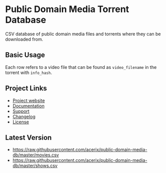 # Public Domain Media Torrent Database

CSV database of public domain media files and torrents where they can be downloaded from.

## Basic Usage

Each row refers to a video file that can be found as `video_filename` in the torrent with `info_hash`.

## Project Links

- [Project website](https://github.com/acerix/public-domain-media-db)
- [Documentation](https://github.com/acerix/public-domain-media-db/wiki)
- [Support](https://github.com/acerix/public-domain-media-db/issues)
- [Changelog](CHANGELOG.md)
- [License](LICENSE)

## Latest Version

- https://raw.githubusercontent.com/acerix/public-domain-media-db/master/movies.csv
- https://raw.githubusercontent.com/acerix/public-domain-media-db/master/shows.csv
